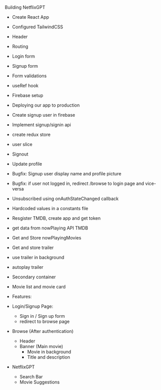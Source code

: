 Building NetflixGPT

- Create React App
- Configured TailwindCSS
- Header
- Routing
- Login form
- Signup form
- Form validations
- useRef hook
- Firebase setup
- Deploying our app to production
- Create signup user in firebase
- Implement signup/signin api
- create redux store
- user slice
- Signout
- Update profile
- Bugfix: Signup user display name and profile picture
- Bugfix: if user not logged in, redirect /browse to login page and vice-versa
- Unsubscribed using onAuthStateChanged callback
- Hardcoded values in a constants file
- Resgister TMDB, create app and get token
- get data from nowPlaying API TMDB
- Get and Store nowPlayingMovies
- Get and store trailer
- use trailer in background
- autoplay trailer
- Secondary container
- Movie list and movie card

- Features:

- Login/Signup Page:

  - Sign in / Sign up form
  - redirect to browse page

- Browse (After authentication)

  - Header
  - Banner (Main movie)
    - Movie in background
    - Title and description

- NetflixGPT

  - Search Bar
  - Movie Suggestions
